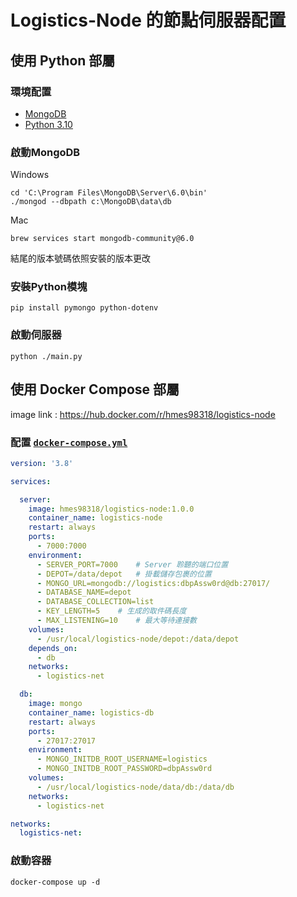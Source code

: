 #  Logistics-Node 的節點伺服器配置


## 使用 Python 部屬

### 環境配置
 * [MongoDB](https://www.mongodb.com/)
 * [Python 3.10](https://www.python.org/downloads/release/python-3109/)


### 啟動MongoDB
Windows  
```
cd 'C:\Program Files\MongoDB\Server\6.0\bin'
./mongod --dbpath c:\MongoDB\data\db
```

Mac  
```
brew services start mongodb-community@6.0
```
結尾的版本號碼依照安裝的版本更改


### 安裝Python模塊
```
pip install pymongo python-dotenv
```


### 啟動伺服器
```
python ./main.py
```




## 使用 Docker Compose 部屬

image link : https://hub.docker.com/r/hmes98318/logistics-node

### 配置 [`docker-compose.yml`](./docker-compose.yml)
```yml
version: '3.8'

services:

  server:
    image: hmes98318/logistics-node:1.0.0
    container_name: logistics-node
    restart: always
    ports:
      - 7000:7000
    environment:
      - SERVER_PORT=7000    # Server 聆聽的端口位置
      - DEPOT=/data/depot   # 掛載儲存包裹的位置
      - MONGO_URL=mongodb://logistics:dbpAssw0rd@db:27017/
      - DATABASE_NAME=depot
      - DATABASE_COLLECTION=list
      - KEY_LENGTH=5    # 生成的取件碼長度
      - MAX_LISTENING=10    # 最大等待連接數
    volumes:
      - /usr/local/logistics-node/depot:/data/depot
    depends_on:
      - db
    networks:
      - logistics-net

  db:
    image: mongo
    container_name: logistics-db
    restart: always
    ports:
      - 27017:27017
    environment:
      - MONGO_INITDB_ROOT_USERNAME=logistics
      - MONGO_INITDB_ROOT_PASSWORD=dbpAssw0rd
    volumes:
      - /usr/local/logistics-node/data/db:/data/db
    networks:
      - logistics-net

networks:
  logistics-net:
```


### 啟動容器
```
docker-compose up -d
```